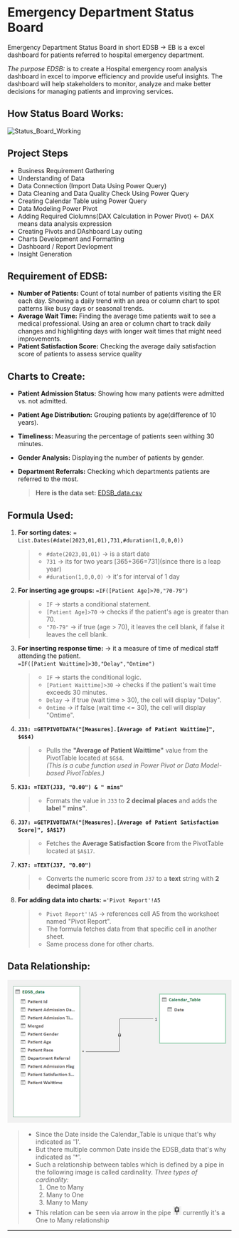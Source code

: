 # Emergency Department Status Board
Emergency Department Status Board in short EDSB → EB is a excel dashboard for patients referred to hospital emergency department.

*The purpose EDSB:* is to create a Hospital emergency room analysis dashboard in excel to imporve efficiency and provide useful insights. The dashboard will help stakeholders to monitor, analyze and make better decisions for managing patients and improving services.


## How Status Board Works:
![Status_Board_Working](/img/working.gif)


## Project Steps
* Business Requirement Gathering 
* Understanding of Data 
* Data Connection (Import Data Using Power Query)
* Data Cleaning and Data Quality Check Using Power Query
* Creating Calendar Table using Power Query 
* Data Modeling Power Pivot 
* Adding Required Ciolumns(DAX Calculation in Power Pivot) ← DAX means data analysis expression
* Creating Pivots and DAshboard Lay outing
* Charts Development and Formatting 
* Dashboard / Report Devlopment
* Insight Generation


## Requirement of EDSB:
* **Number of Patients:** Count of total number of patients visiting the ER each day. Showing a daily trend with an area or column chart to spot patterns like busy days or seasonal trends.
* **Average Wait Time:** Finding the average time patients wait to see a medical professional. Using an area or column chart to track daily changes and highlighting days with longer wait times that might need improvements.
* **Patient Satisfaction Score:** Checking the average daily satisfaction score of patients to assess service quality


## Charts to Create:
* **Patient Admission Status:** Showing how many patients were admitted vs. not admitted.
* **Patient Age Distribution:** Grouping patients by age(difference of 10 years).
* **Timeliness:** Measuring the percentage of patients seen withing 30 minutes.
* **Gender Analysis:** Displaying the number of patients by gender.
* **Department Referrals:** Checking which departments patients are referred to the most.

  > **Here is the data set:** [EDSB_data.csv](data_set/EDSB_data.csv)


## Formula Used:
1. **For sorting dates:** ```= List.Dates(#date(2023,01,01),731,#duration(1,0,0,0))```
	> * ```#date(2023,01,01)``` → is a start date
	> * ```731``` → its for two years [365+366=731](since there is a leap year)
	> * ```#duration(1,0,0,0)``` → it's for interval of 1 day
2. **For inserting age groups:** ```=IF([Patient Age]>70,"70-79")```
   > * ```IF``` → starts a conditional statement.
   > * ```[Patient Age]>70``` → checks if the patient's age is greater than 70.
   > * `"70-79"` → if true (age > 70), it leaves the cell blank, if false it leaves the cell blank.
3. **For inserting response time:** → it a measure of time of medical staff attending the patient. <br>`=IF([Patient Waittime]>30,"Delay","Ontime")`
   > * `IF` → starts the conditional logic.
   > * `[Patient Waittime]>30` → checks if the patient's wait time exceeds 30 minutes.
   > * `Delay` → if true (wait time > 30), the cell will display "Delay".
   > * `Ontime` → if false (wait time <= 30), the cell will display "Ontime".
4. **`J33: =GETPIVOTDATA("[Measures].[Average of Patient Waittime]", $G$4)`**  
   >* Pulls the **"Average of Patient Waittime"** value from the PivotTable located at `$G$4`.  
   *(This is a cube function used in Power Pivot or Data Model-based PivotTables.)*
5. **`K33: =TEXT(J33, "0.00") & " mins"`**  
   >* Formats the value in `J33` to **2 decimal places** and adds the **label " mins"**.
6. **`J37: =GETPIVOTDATA("[Measures].[Average of Patient Satisfaction Score]", $A$17)`**  
   >*  Fetches the **Average Satisfaction Score** from the PivotTable located at `$A$17`.

7. **`K37: =TEXT(J37, "0.00")`**  
    >*  Converts the numeric score from `J37` to a **text** string with **2 decimal places**.
8. **For adding data into charts:** `='Pivot Report'!A5`
   > * `Pivot Report'!A5` → references cell A5 from the worksheet named "Pivot Report".
   > * The formula fetches data from that specific cell in  another sheet.
   > * Same process done for other charts.


## Data Relationship:
![connection.png](/img/connection.png)
> * Since the Date inside the Calendar_Table is unique that's why indicated as '1'.
> * But there multiple common Date inside the EDSB_data that's why indicated as '*'.
> * Such a relationship between tables which is defined by a pipe in the following image is called cardinality. *Three types of cardinality:*
> 	1. One to Many
>   2. Many to One
>   3. Many to Many
> * This relation can be seen via arrow in the pipe ![arrow.png](/img/arrow.png) currently it's a One to Many relationship
---

